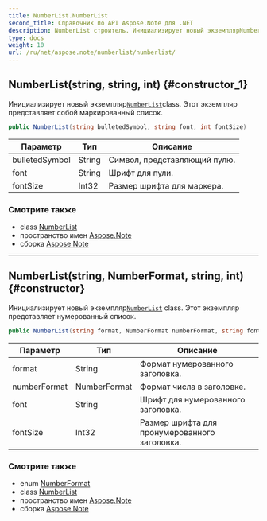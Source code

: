 ```yaml
---
title: NumberList.NumberList
second_title: Справочник по API Aspose.Note для .NET
description: NumberList строитель. Инициализирует новый экземплярNumberListclass. Этот экземпляр представляет собой маркированный список.
type: docs
weight: 10
url: /ru/net/aspose.note/numberlist/numberlist/
---
```

## NumberList(string, string, int) {#constructor_1}

Инициализирует новый экземпляр[`NumberList`](../)class. Этот экземпляр представляет собой маркированный список.

```csharp
public NumberList(string bulletedSymbol, string font, int fontSize)
```

| Параметр | Тип | Описание |
| --- | --- | --- |
| bulletedSymbol | String | Символ, представляющий пулю. |
| font | String | Шрифт для пули. |
| fontSize | Int32 | Размер шрифта для маркера. |

### Смотрите также

* class [NumberList](../)
* пространство имен [Aspose.Note](../../numberlist/)
* сборка [Aspose.Note](../../../)

---

## NumberList(string, NumberFormat, string, int) {#constructor}

Инициализирует новый экземпляр[`NumberList`](../) class. Этот экземпляр представляет нумерованный список.

```csharp
public NumberList(string format, NumberFormat numberFormat, string font, int fontSize)
```

| Параметр | Тип | Описание |
| --- | --- | --- |
| format | String | Формат нумерованного заголовка. |
| numberFormat | NumberFormat | Формат числа в заголовке. |
| font | String | Шрифт для нумерованного заголовка. |
| fontSize | Int32 | Размер шрифта для пронумерованного заголовка. |

### Смотрите также

* enum [NumberFormat](../../numberformat/)
* class [NumberList](../)
* пространство имен [Aspose.Note](../../numberlist/)
* сборка [Aspose.Note](../../../)


